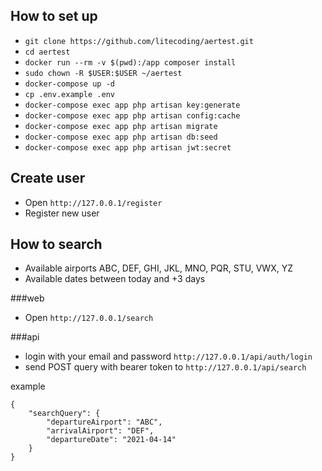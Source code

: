 ## How to set up

- `git clone https://github.com/litecoding/aertest.git`
- `cd aertest`
- `docker run --rm -v $(pwd):/app composer install`
- `sudo chown -R $USER:$USER ~/aertest`
- `docker-compose up -d`
- `cp .env.example .env`
- `docker-compose exec app php artisan key:generate`
- `docker-compose exec app php artisan config:cache`
- `docker-compose exec app php artisan migrate`
- `docker-compose exec app php artisan db:seed`
- `docker-compose exec app php artisan jwt:secret`

## Create user

- Open `http://127.0.0.1/register`
- Register new user

## How to search

- Available airports ABC, DEF, GHI, JKL, MNO, PQR, STU, VWX, YZ
- Available dates between today and +3 days

###web
- Open `http://127.0.0.1/search`


###api
- login with your email and password `http://127.0.0.1/api/auth/login`
- send POST query with bearer token to `http://127.0.0.1/api/search`

example
```
{
    "searchQuery": {
        "departureAirport": "ABC",
        "arrivalAirport": "DEF",
        "departureDate": "2021-04-14"
    }
}
```
